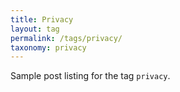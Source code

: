 ```yaml
---
title: Privacy
layout: tag
permalink: /tags/privacy/
taxonomy: privacy
---
```


Sample post listing for the tag `privacy`.
